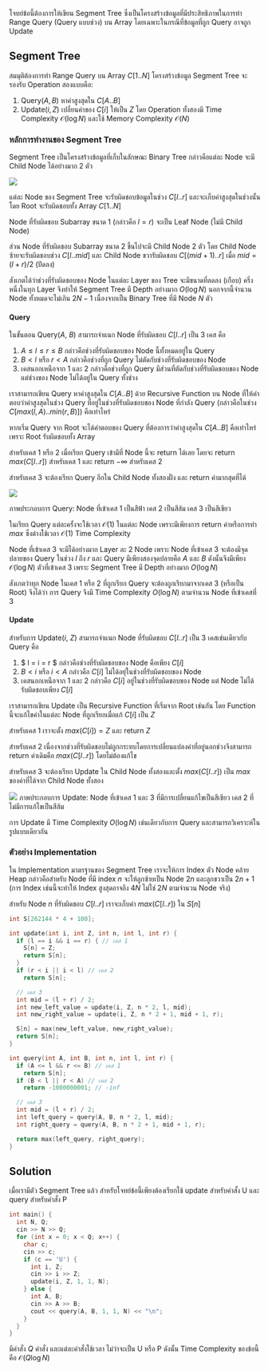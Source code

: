 โจทย์ข้อนี้ต้องการให้เขียน Segment Tree ซึ่งเป็นโครงสร้างข้อมูลที่มีประสิทธิภาพในการทำ Range Query (Query แบบช่วง) บน Array โดยเฉพาะในกรณีที่ข้อมูลที่ถูก Query อาจถูก Update

## Segment Tree

สมมุติต้องการทำ Range Query บน Array $C[1..N]$ โครงสร้างข้อมูล Segment Tree จะรองรับ Operation สองแบบคือ:
1. Query($A,B$) หาค่าสูงสุดใน $C[A..B]$
2. Update($i,Z$) เปลี่ยนค่าของ $C[i]$ ให้เป็น $Z$
โดย Operation ทั้งสองมี Time Complexity $\mathcal{O}(\log{}N)$ และใช้ Memory Complexity $\mathcal{O}(N)$

### หลักการทำงานของ Segment Tree

Segment Tree เป็นโครงสร้างข้อมูลที่เก็บในลักษณะ Binary Tree กล่าวคือแต่ละ Node จะมี Child Node ได้อย่างมาก 2 ตัว

![](../media/1147/1.png)

แต่ละ Node ของ Segment Tree จะรับผิดชอบข้อมูลในช่วง $C[l..r]$ และจะเก็บค่าสูงสุดในช่วงนั้น โดย Root จะรับผิดชอบทั้ง Array $C[1..N]$ 

Node ที่รับผิดชอบ Subarray ขนาด 1 (กล่าวคือ $l=r$) จะเป็น Leaf Node (ไม่มี Child Node) 

ส่วน Node ที่รับผิดชอบ Subarray ขนาด 2 ขึ้นไปจะมี Child Node 2 ตัว โดย Child Node ซ้ายจะรับผิดชอบช่วง $C[l..mid]$ และ Child Node ขวารับผิดชอบ $C[(mid+1)..r]$ เมื่อ $mid=(l+r)/2$ (ปัดลง)

สังเกตได้ว่าช่วงที่รับผิดชอบของ Node ในแต่ละ Layer ของ Tree จะมีขนาดที่ลดลง (เกือบ) ครึ่งหนึ่งในทุก Layer จึงทำให้ Segment Tree มี Depth อย่างมาก $O(\log{}N)$ นอกจากนี้จำนวน Node ทั้งหมดจะไม่เกิน $2N-1$ เนื่องจากเป็น Binary Tree ที่มี Node $N$ ตัว

#### Query

ในขั้นตอน Query($A$, $B$) สามารถจำแนก Node ที่รับผิดชอบ $C[l..r]$  เป็น 3 เคส คือ

1. $A\leq l \leq r \leq B$ กล่าวคือช่วงที่รับผิดชอบของ Node นี้ทั้งหมดอยู่ใน Query
2. $B < l$ หรือ $r < A$ กล่าวคือช่วงที่ถูก Query ไม่ตัดกับช่วงที่รับผิดชอบของ Node
3. เคสนอกเหนือจาก 1 และ 2 กล่าวคือช่วงที่ถูก Query มีส่วนที่ตัดกับช่วงที่รับผิดชอบของ Node แต่ช่วงของ Node ไม่ได้อยู่ใน Query ทั้งช่วง

เราสามารถเขียน Query หาค่าสูงสุดใน $C[A..B]$ ด้วย Recursive Function บน Node ที่ให้คำตอบว่าค่าสูงสุดในช่วง Query  ที่อยู่ในช่วงที่รับผิดชอบของ Node ที่กำลัง Query (กล่าวคือในช่วง $C[max(l,A)..min(r,B)]$) คือเท่าไหร่ 

หากเริ่ม Query จาก Root จะได้คำตอบของ Query ที่ต้องการว่าค่าสูงสุดใน $C[A..B]$ คือเท่าไหร่เพราะ Root รับผิดชอบทั้ง Array

สำหรับเคส 1 หรือ 2 เมื่อเรียก Query เข้ามีที่ Node นี้จะ return ได้เลย โดยจะ return $max(C[l..r])$ สำหรับเคส 1 และ return $-\infty$ สำหรับเคส 2 

สำหรับเคส 3 จะต้องเรียก Query อีกใน Child Node ทั้งสองฝั่ง และ return ค่ามากสุดที่ได้ 

![](../media/1147/2.png)

ภาพประกอบการ Query: Node ที่เข้าเคส 1 เป็นสีฟ้า เคส 2 เป็นสีส้ม เคส 3 เป็นสีเขียว

ในเรียก Query แต่ละครั้งจะใช้เวลา $\mathcal{O}(1)$ ในแต่ละ Node เพราะมีเพียงการ return ค่าหรือการทำ $max$ ซึ่งต่างใช้เวลา $\mathcal{O}(1)$ Time Complexity

Node ที่เข้าเคส 3 จะมีได้อย่างมาก Layer ละ 2 Node เพราะ Node ที่เข้าเคส 3 จะต้องมีจุดปลายของ Query ในช่วง $l$ ถึง $r$  และ Query มีเพียงสองจุดปลายคือ $A$ และ $B$ ดังนั้นจึงมีเพียง $\mathcal{O}(\log{}N)$ ตัวที่เข้าเคส 3 เพราะ Segment Tree มี Depth อย่างมาก $O(\log{}N)$

สังเกตว่าทุก Node ในเคส 1 หรือ 2 ที่ถูกเรียก Query จะต้องถูกเรียกมาจากเคส 3 (หรือเป็น Root) จึงได้ว่า การ Query จึงมี Time Complexity $O(\log{}N)$ ตามจำนวน Node ที่เข้าเคสที่ 3

#### Update

สำหรับการ Update($i$, $Z$) สามารถจำแนก Node ที่รับผิดชอบ $C[l..r]$  เป็น 3 เคสเช่นเดียวกับ Query คือ

1. $ l = i = r $ กล่าวคือช่วงที่รับผิดชอบของ Node คือเพียง $C[i]$
2. $B < i$ หรือ $i < A$ กล่าวคือ $C[i]$ ไม่ได้อยุ่ในช่วงที่รับผิดชอบของ Node
3. เคสนอกเหนือจาก 1 และ 2 กล่าวคือ $C[i]$ อยู่ในช่วงที่รับผิดชอบของ Node แต่ Node ไม่ได้รับผิดชอบเพียง $C[i]$

เราสามารถเขียน Update เป็น Recursive Function ที่เริ่มจาก Root เช่นกัน โดย Function นี้จะแก้ไขค่าในแต่ละ Node ที่ถูกเรียกเมื่อแก้ $C[i]$ เป็น $Z$

สำหรับเคส 1 เราจะตั้ง $max(C[i]) = Z$ และ return $Z$

สำหรับเคส 2 เนื่องจากช่วงที่รับผิดชอบไม่ถูกกระทบโดยการเปลี่ยนแปลงค่าที่อยู่นอกช่วงจึงสามารถ return ค่าเดิมคือ $max(C[l..r])$ โดยไม่ต้องแก้ไข

สำหรับเคส 3 จะต้องเรียก Update ใน Child Node ทั้งสองและตั้ง $max(C[l..r])$ เป็น $max$ ของค่าที่ได้จาก Child Node ทั้งสอง

![](../media/1147/3.png)
ภาพประกอบการ Update: Node ที่เข้าเคส 1 และ 3 ที่มีการเปลี่ยนแก้ไขเป็นสีเขียว เคส 2 ที่ไม่มีการแก้ไขเป็นสีส้ม

การ Update มี Time Complexity  $O(\log{}N)$ เช่นเดียวกับการ Query และสามารถวิเคราะห์ในรูปแบบเดียวกัน 

### ตัวอย่าง Implementation 

ใน Implementation มาตรฐานของ Segment Tree เราจะให้การ Index ตัว Node คล้าย Heap กล่าวคือสำหรับ Node ที่มี index $n$ จะให้ลูกซ้ายเป็น Node $2n$ และลูกขวาเป็น $2n+1$ (การ Index เช่นนี้จะทำให้ Index สูงสุดอาจถึง $4N$ ไม่ใช่ $2N$ ตามจำนวน Node จริง)

สำหรับ Node $n$ ที่รับผิดชอบ $C[l..r]$ เราจะเก็บค่า $max(C[l..r])$ ใน $S[n]$ 

```cpp
int S[262144 * 4 + 100];

int update(int i, int Z, int n, int l, int r) {
  if (l == i && i == r) { // เคส 1
    S[n] = Z;
    return S[n];
  }
  if (r < i || i < l) // เคส 2
    return S[n];

  // เคส 3
  int mid = (l + r) / 2;
  int new_left_value = update(i, Z, n * 2, l, mid);
  int new_right_value = update(i, Z, n * 2 + 1, mid + 1, r);

  S[n] = max(new_left_value, new_right_value);
  return S[n];
}

int query(int A, int B, int n, int l, int r) {
  if (A <= l && r <= B) // เคส 1
    return S[n];
  if (B < l || r < A) // เคส 2
    return -1000000001; // -inf

  // เคส 3
  int mid = (l + r) / 2;
  int left_query = query(A, B, n * 2, l, mid);
  int right_query = query(A, B, n * 2 + 1, mid + 1, r);

  return max(left_query, right_query);
}
```

## Solution

เมื่อเรามีตัว Segment Tree แล้ว สำหรับโจทย์ข้อนี้เพียงต้องเรียกใช้ update สำหรับคำสั้ง U และ query สำหรับคำสั่ง P

```cpp
int main() {
  int N, Q;
  cin >> N >> Q;
  for (int x = 0; x < Q; x++) {
    char c;
    cin >> c;
    if (c == 'U') {
      int i, Z;
      cin >> i >> Z;
      update(i, Z, 1, 1, N);
    } else {
      int A, B;
      cin >> A >> B;
      cout << query(A, B, 1, 1, N) << "\n";
    }
  }
}
``` 

มีคำสั่ง $Q$ คำสั่ง และแต่ละคำสั่งใช้เวลา ไม่ว่าจะเป็น U หรือ P ดังนั้น Time Complexity ของข้อนี้คือ $\mathcal{O}(Q\log{}N)$